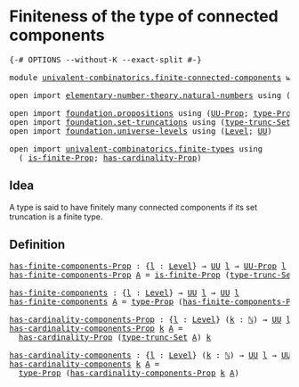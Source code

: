 # Finiteness of the type of connected components

<pre class="Agda"><a id="59" class="Symbol">{-#</a> <a id="63" class="Keyword">OPTIONS</a> <a id="71" class="Pragma">--without-K</a> <a id="83" class="Pragma">--exact-split</a> <a id="97" class="Symbol">#-}</a>

<a id="102" class="Keyword">module</a> <a id="109" href="univalent-combinatorics.finite-connected-components.html" class="Module">univalent-combinatorics.finite-connected-components</a> <a id="161" class="Keyword">where</a>

<a id="168" class="Keyword">open</a> <a id="173" class="Keyword">import</a> <a id="180" href="elementary-number-theory.natural-numbers.html" class="Module">elementary-number-theory.natural-numbers</a> <a id="221" class="Keyword">using</a> <a id="227" class="Symbol">(</a><a id="228" href="elementary-number-theory.natural-numbers.html#1444" class="Datatype">ℕ</a><a id="229" class="Symbol">)</a>

<a id="232" class="Keyword">open</a> <a id="237" class="Keyword">import</a> <a id="244" href="foundation.propositions.html" class="Module">foundation.propositions</a> <a id="268" class="Keyword">using</a> <a id="274" class="Symbol">(</a><a id="275" href="foundation-core.propositions.html#1322" class="Function">UU-Prop</a><a id="282" class="Symbol">;</a> <a id="284" href="foundation-core.propositions.html#1424" class="Function">type-Prop</a><a id="293" class="Symbol">)</a>
<a id="295" class="Keyword">open</a> <a id="300" class="Keyword">import</a> <a id="307" href="foundation.set-truncations.html" class="Module">foundation.set-truncations</a> <a id="334" class="Keyword">using</a> <a id="340" class="Symbol">(</a><a id="341" href="foundation.set-truncations.html#3386" class="Postulate">type-trunc-Set</a><a id="355" class="Symbol">)</a>
<a id="357" class="Keyword">open</a> <a id="362" class="Keyword">import</a> <a id="369" href="foundation.universe-levels.html" class="Module">foundation.universe-levels</a> <a id="396" class="Keyword">using</a> <a id="402" class="Symbol">(</a><a id="403" href="Agda.Primitive.html#597" class="Postulate">Level</a><a id="408" class="Symbol">;</a> <a id="410" href="foundation-core.universe-levels.html#222" class="Primitive">UU</a><a id="412" class="Symbol">)</a>

<a id="415" class="Keyword">open</a> <a id="420" class="Keyword">import</a> <a id="427" href="univalent-combinatorics.finite-types.html" class="Module">univalent-combinatorics.finite-types</a> <a id="464" class="Keyword">using</a>
  <a id="472" class="Symbol">(</a> <a id="474" href="univalent-combinatorics.finite-types.html#3641" class="Function">is-finite-Prop</a><a id="488" class="Symbol">;</a> <a id="490" href="univalent-combinatorics.finite-types.html#4346" class="Function">has-cardinality-Prop</a><a id="510" class="Symbol">)</a>
</pre>
## Idea

A type is said to have finitely many connected components if its set truncation is a finite type.

## Definition

<pre class="Agda"><a id="has-finite-components-Prop"></a><a id="648" href="univalent-combinatorics.finite-connected-components.html#648" class="Function">has-finite-components-Prop</a> <a id="675" class="Symbol">:</a> <a id="677" class="Symbol">{</a><a id="678" href="univalent-combinatorics.finite-connected-components.html#678" class="Bound">l</a> <a id="680" class="Symbol">:</a> <a id="682" href="Agda.Primitive.html#597" class="Postulate">Level</a><a id="687" class="Symbol">}</a> <a id="689" class="Symbol">→</a> <a id="691" href="foundation-core.universe-levels.html#222" class="Primitive">UU</a> <a id="694" href="univalent-combinatorics.finite-connected-components.html#678" class="Bound">l</a> <a id="696" class="Symbol">→</a> <a id="698" href="foundation-core.propositions.html#1322" class="Function">UU-Prop</a> <a id="706" href="univalent-combinatorics.finite-connected-components.html#678" class="Bound">l</a>
<a id="708" href="univalent-combinatorics.finite-connected-components.html#648" class="Function">has-finite-components-Prop</a> <a id="735" href="univalent-combinatorics.finite-connected-components.html#735" class="Bound">A</a> <a id="737" class="Symbol">=</a> <a id="739" href="univalent-combinatorics.finite-types.html#3641" class="Function">is-finite-Prop</a> <a id="754" class="Symbol">(</a><a id="755" href="foundation.set-truncations.html#3386" class="Postulate">type-trunc-Set</a> <a id="770" href="univalent-combinatorics.finite-connected-components.html#735" class="Bound">A</a><a id="771" class="Symbol">)</a>

<a id="has-finite-components"></a><a id="774" href="univalent-combinatorics.finite-connected-components.html#774" class="Function">has-finite-components</a> <a id="796" class="Symbol">:</a> <a id="798" class="Symbol">{</a><a id="799" href="univalent-combinatorics.finite-connected-components.html#799" class="Bound">l</a> <a id="801" class="Symbol">:</a> <a id="803" href="Agda.Primitive.html#597" class="Postulate">Level</a><a id="808" class="Symbol">}</a> <a id="810" class="Symbol">→</a> <a id="812" href="foundation-core.universe-levels.html#222" class="Primitive">UU</a> <a id="815" href="univalent-combinatorics.finite-connected-components.html#799" class="Bound">l</a> <a id="817" class="Symbol">→</a> <a id="819" href="foundation-core.universe-levels.html#222" class="Primitive">UU</a> <a id="822" href="univalent-combinatorics.finite-connected-components.html#799" class="Bound">l</a>
<a id="824" href="univalent-combinatorics.finite-connected-components.html#774" class="Function">has-finite-components</a> <a id="846" href="univalent-combinatorics.finite-connected-components.html#846" class="Bound">A</a> <a id="848" class="Symbol">=</a> <a id="850" href="foundation-core.propositions.html#1424" class="Function">type-Prop</a> <a id="860" class="Symbol">(</a><a id="861" href="univalent-combinatorics.finite-connected-components.html#648" class="Function">has-finite-components-Prop</a> <a id="888" href="univalent-combinatorics.finite-connected-components.html#846" class="Bound">A</a><a id="889" class="Symbol">)</a>

<a id="has-cardinality-components-Prop"></a><a id="892" href="univalent-combinatorics.finite-connected-components.html#892" class="Function">has-cardinality-components-Prop</a> <a id="924" class="Symbol">:</a> <a id="926" class="Symbol">{</a><a id="927" href="univalent-combinatorics.finite-connected-components.html#927" class="Bound">l</a> <a id="929" class="Symbol">:</a> <a id="931" href="Agda.Primitive.html#597" class="Postulate">Level</a><a id="936" class="Symbol">}</a> <a id="938" class="Symbol">(</a><a id="939" href="univalent-combinatorics.finite-connected-components.html#939" class="Bound">k</a> <a id="941" class="Symbol">:</a> <a id="943" href="elementary-number-theory.natural-numbers.html#1444" class="Datatype">ℕ</a><a id="944" class="Symbol">)</a> <a id="946" class="Symbol">→</a> <a id="948" href="foundation-core.universe-levels.html#222" class="Primitive">UU</a> <a id="951" href="univalent-combinatorics.finite-connected-components.html#927" class="Bound">l</a> <a id="953" class="Symbol">→</a> <a id="955" href="foundation-core.propositions.html#1322" class="Function">UU-Prop</a> <a id="963" href="univalent-combinatorics.finite-connected-components.html#927" class="Bound">l</a>
<a id="965" href="univalent-combinatorics.finite-connected-components.html#892" class="Function">has-cardinality-components-Prop</a> <a id="997" href="univalent-combinatorics.finite-connected-components.html#997" class="Bound">k</a> <a id="999" href="univalent-combinatorics.finite-connected-components.html#999" class="Bound">A</a> <a id="1001" class="Symbol">=</a>
  <a id="1005" href="univalent-combinatorics.finite-types.html#4346" class="Function">has-cardinality-Prop</a> <a id="1026" class="Symbol">(</a><a id="1027" href="foundation.set-truncations.html#3386" class="Postulate">type-trunc-Set</a> <a id="1042" href="univalent-combinatorics.finite-connected-components.html#999" class="Bound">A</a><a id="1043" class="Symbol">)</a> <a id="1045" href="univalent-combinatorics.finite-connected-components.html#997" class="Bound">k</a>

<a id="has-cardinality-components"></a><a id="1048" href="univalent-combinatorics.finite-connected-components.html#1048" class="Function">has-cardinality-components</a> <a id="1075" class="Symbol">:</a> <a id="1077" class="Symbol">{</a><a id="1078" href="univalent-combinatorics.finite-connected-components.html#1078" class="Bound">l</a> <a id="1080" class="Symbol">:</a> <a id="1082" href="Agda.Primitive.html#597" class="Postulate">Level</a><a id="1087" class="Symbol">}</a> <a id="1089" class="Symbol">(</a><a id="1090" href="univalent-combinatorics.finite-connected-components.html#1090" class="Bound">k</a> <a id="1092" class="Symbol">:</a> <a id="1094" href="elementary-number-theory.natural-numbers.html#1444" class="Datatype">ℕ</a><a id="1095" class="Symbol">)</a> <a id="1097" class="Symbol">→</a> <a id="1099" href="foundation-core.universe-levels.html#222" class="Primitive">UU</a> <a id="1102" href="univalent-combinatorics.finite-connected-components.html#1078" class="Bound">l</a> <a id="1104" class="Symbol">→</a> <a id="1106" href="foundation-core.universe-levels.html#222" class="Primitive">UU</a> <a id="1109" href="univalent-combinatorics.finite-connected-components.html#1078" class="Bound">l</a>
<a id="1111" href="univalent-combinatorics.finite-connected-components.html#1048" class="Function">has-cardinality-components</a> <a id="1138" href="univalent-combinatorics.finite-connected-components.html#1138" class="Bound">k</a> <a id="1140" href="univalent-combinatorics.finite-connected-components.html#1140" class="Bound">A</a> <a id="1142" class="Symbol">=</a>
  <a id="1146" href="foundation-core.propositions.html#1424" class="Function">type-Prop</a> <a id="1156" class="Symbol">(</a><a id="1157" href="univalent-combinatorics.finite-connected-components.html#892" class="Function">has-cardinality-components-Prop</a> <a id="1189" href="univalent-combinatorics.finite-connected-components.html#1138" class="Bound">k</a> <a id="1191" href="univalent-combinatorics.finite-connected-components.html#1140" class="Bound">A</a><a id="1192" class="Symbol">)</a>
</pre>